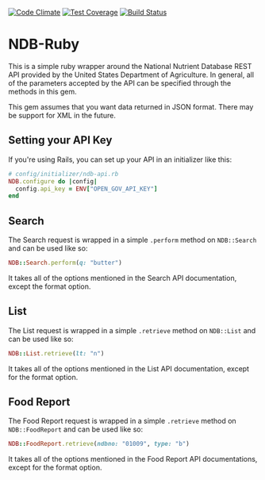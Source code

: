 [![Code Climate](https://codeclimate.com/github/alexstophel/ndb-ruby/badges/gpa.svg)](https://codeclimate.com/github/alexstophel/ndb-ruby)
[![Test Coverage](https://codeclimate.com/github/alexstophel/ndb-ruby/badges/coverage.svg)](https://codeclimate.com/github/alexstophel/ndb-ruby/coverage)
[![Build Status](https://travis-ci.org/alexstophel/ndb-ruby.svg?branch=master)](https://travis-ci.org/alexstophel/ndb-ruby)

# NDB-Ruby

This is a simple ruby wrapper around the National Nutrient Database REST API
provided by the United States Department of Agriculture. In general, all of the
parameters accepted by the API can be specified through the methods in this gem.

This gem assumes that you want data returned in JSON format. There may be
support for XML in the future.

## Setting your API Key

If you're using Rails, you can set up your API in an initializer like this:

```ruby
# config/initializer/ndb-api.rb
NDB.configure do |config|
  config.api_key = ENV["OPEN_GOV_API_KEY"]
end
```

## Search

The Search request is wrapped in a simple ```.perform``` method on
```NDB::Search``` and can be used like so:

```ruby
NDB::Search.perform(q: "butter")
```

It takes all of the options mentioned in the Search API documentation, except
the format option.

## List

The List request is wrapped in a simple ```.retrieve``` method on
```NDB::List``` and can be used like so:

```ruby
NDB::List.retrieve(lt: "n")
```

It takes all of the options mentioned in the List API documentation, except for
the format option.

## Food Report

The Food Report request is wrapped in a simple ```.retrieve``` method on
```NDB::FoodReport``` and can be used like so:

```ruby
NDB::FoodReport.retrieve(ndbno: "01009", type: "b")
```

It takes all of the options mentioned in the Food Report API documentations,
except for the format option.
